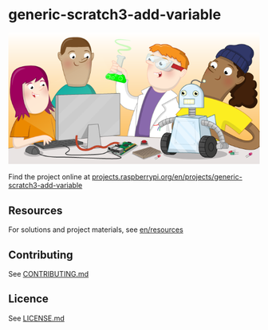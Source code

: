 # generic-scratch3-add-variable

![generic-scratch3-add-variable](banner.png)

Find the project online at [projects.raspberrypi.org/en/projects/generic-scratch3-add-variable](https://projects.raspberrypi.org/en/projects/generic-scratch3-add-variable)

## Resources
For solutions and project materials, see [en/resources](https://github.com/raspberrypilearning/generic-scratch3-add-variable/tree/master/en/resources)

## Contributing
See [CONTRIBUTING.md](CONTRIBUTING.md)

## Licence
 See [LICENSE.md](LICENSE.md)